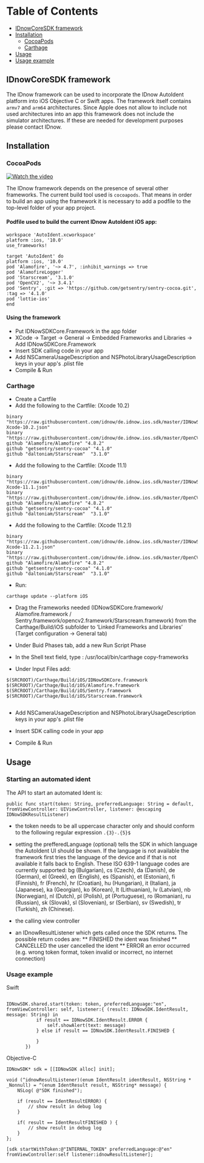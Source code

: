 # Table of Contents
- [IDnowCoreSDK framework](#IDnowCoreSDK-framework)
- [Installation](#installation)
  - [CocoaPods](#CocoaPods)
  - [Carthage ](#Carthage )
- [Usage](#Usage)
- [Usage example](#Usage-example)




## IDnowCoreSDK framework

The IDnow framework can be used to incorporate the IDnow AutoIdent platform into iOS Objective C or Swift apps.
The framework itself contains `armv7` and `arm64` architectures. Since Apple does not allow to include not used architectures  into an app this framework does not include the simulator architectures. If these are needed for development purposes please contact IDnow.



## Installation

### CocoaPods 

[![Watch the video](https://github.com/idnow/de.idnow.android/blob/souheib93-patch-1/docs/Screenshot_video2.png)](https://youtu.be/3kcMlDvHmYA)

The IDnow framework depends on the presence of several other frameworks. The current build tool used is `cocoapods`. That means in order to build an app using the framework it is necessary to add a podfile to the top-level folder of your app project. 
#### Podfile used to build the current IDnow AutoIdent iOS app:

```
workspace 'AutoIdent.xcworkspace'
platform :ios, '10.0'
use_frameworks!

target 'AutoIdent' do
platform :ios, '10.0'
pod 'Alamofire', '~> 4.7', :inhibit_warnings => true
pod 'AlamofireLogger'
pod 'Starscream', '3.1.0'
pod 'OpenCV2', '~> 3.4.1'
pod 'Sentry', :git => 'https://github.com/getsentry/sentry-cocoa.git', :tag => '4.1.0'
pod 'lottie-ios'
end
```

#### Using the framework

* Put IDNowSDKCore.Framework in the app folder 
* XCode -> Target -> General -> Embedded Frameworks and Libraries -> Add IDNowSDKCore.Framework
* Insert SDK calling code in your app 
* Add NSCameraUsageDescription and NSPhotoLibraryUsageDescription keys in your app's .plist file 
* Compile & Run

### Carthage 

* Create a Cartfile 
* Add the following to the Cartfile: (Xcode 10.2)
```
binary "https://raw.githubusercontent.com/idnow/de.idnow.ios.sdk/master/IDNowSDKCore-Xcode-10.2.json"
binary "https://raw.githubusercontent.com/idnow/de.idnow.ios.sdk/master/OpenCV2.json"
github "Alamofire/Alamofire" "4.8.2"
github "getsentry/sentry-cocoa" "4.1.0"
github "daltoniam/Starscream"  "3.1.0"
```
* Add the following to the Cartfile: (Xcode 11.1)
```
binary "https://raw.githubusercontent.com/idnow/de.idnow.ios.sdk/master/IDNowSDKCore-Xcode-11.1.json"
binary "https://raw.githubusercontent.com/idnow/de.idnow.ios.sdk/master/OpenCV2.json"
github "Alamofire/Alamofire" "4.8.2"
github "getsentry/sentry-cocoa" "4.1.0"
github "daltoniam/Starscream"  "3.1.0"
```
* Add the following to the Cartfile: (Xcode 11.2.1) 
```
binary "https://raw.githubusercontent.com/idnow/de.idnow.ios.sdk/master/IDNowSDKCore-Xcode-11.2.1.json"
binary "https://raw.githubusercontent.com/idnow/de.idnow.ios.sdk/master/OpenCV2.json"
github "Alamofire/Alamofire" "4.8.2"
github "getsentry/sentry-cocoa" "4.1.0"
github "daltoniam/Starscream"  "3.1.0"
```

* Run:
```
carthage update --platform iOS
```

* Drag the Frameworks needed (IDNowSDKCore.framework/ Alamofire.framework / Sentry.framework/opencv2.framework/Starscream.framework) from the Carthage/Build/iOS subfolder to ‘Linked Frameworks and Libraries’ (Target configuration -> General tab)


* Under Buid Phases tab, add a new Run Script Phase

* In the Shell text field, type : /usr/local/bin/carthage copy-frameworks

* Under Input Files add: 
```
$(SRCROOT)/Carthage/Build/iOS/IDNowSDKCore.framework
$(SRCROOT)/Carthage/Build/iOS/Alamofire.framework
$(SRCROOT)/Carthage/Build/iOS/Sentry.framework
$(SRCROOT)/Carthage/Build/iOS/Starscream.framework


```  



* Add NSCameraUsageDescription and NSPhotoLibraryUsageDescription keys in your app's .plist file 

* Insert SDK calling code in your app

* Compile & Run


## Usage

### Starting an automated ident

The API to start an automated Ident is:
```
public func start(token: String, preferredLanguage: String = default, fromViewController: UIViewController, listener: @escaping IDNowSDKResultListener)
```

* the token needs to be all uppercase character only and should conform to the following regular expression  `.{3}-.{5}$`
* setting the prefferedLanguage (optional) tells the SDK in which language the AutoIdent UI should be shown. If the language is not available the framework first tries the language of the device and if that is not available it falls back to English.
  These ISO 639-1 language codes are currently supported: bg (Bulgarian), cs (Czech), da (Danish), de (German), el (Greek), en (English), es (Spanish), et (Estonian), fi (Finnish), fr (French), hr (Croatian), hu (Hungarian), it (Italian), ja (Japanese), ka (Georgian), ko (Korean), lt (Lithuanian), lv (Latvian), nb (Norwegian), nl (Dutch), pl (Polish), pt (Portuguese), ro (Romanian), ru (Russian), sk (Slovak), sl (Slovenian), sr (Serbian), sv (Swedish), tr (Turkish), zh (Chinese).
  
* the calling view controller
* an IDnowResultListener which gets called once the SDK returns. The possible return codes are:
** FINISHED the ident was finished
** CANCELLED the user cancelled the ident
** ERROR an error occurred (e.g. wrong token format, token invalid or incorrect, no internet connection)

### Usage example

Swift

```

IDNowSDK.shared.start(token: token, preferredLanguage:"en", fromViewController: self, listener:{ (result: IDNowSDK.IdentResult, message: String) in
           if result == IDNowSDK.IdentResult.ERROR {
               self.showAlert(text: message)
           } else if result == IDNowSDK.IdentResult.FINISHED {
           
           }
       })

```

Objective-C

```
IDNowSDK* sdk = [[IDNowSDK alloc] init];

void (^idnowResultListener)(enum IdentResult identResult, NSString * _Nonnull) = ^(enum IdentResult result, NSString* message) {
    NSLog( @"SDK finished");

    if (result == IdentResultERROR) {
        // show result in debug log
    }

    if( result == IdentResultFINISHED ) {
        // show result in debug log
    }
};

[sdk startWithToken:@"INTERNAL_TOKEN" preferredLanguage:@"en" fromViewController:self listener:idnowResultListener];

```
